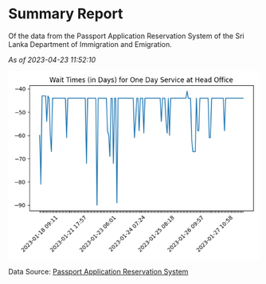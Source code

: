 # Summary Report

Of the data from the Passport Application Reservation System of the Sri Lanka Department of Immigration and Emigration.

*As of 2023-04-23 11:52:10*

![Wait Time Chart](summary.wait_time_chart.png)

Data Source: [Passport Application Reservation System](https://eservices.immigration.gov.lk:8443/appointment/pages/reservationApplication.xhtml)